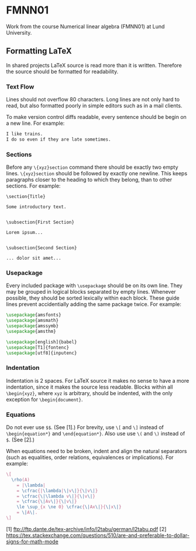 # FMNN01

Work from the course Numerical linear algebra (FMNN01) at Lund
University.


## Formatting LaTeX

In shared projects LaTeX source is read more than it is written.
Therefore the source should be formatted for readability.

### Text Flow

Lines should not overflow 80 characters.
Long lines are not only hard to read, but also formatted poorly in
simple editors such as in a mail clients.

To make version control diffs readable, every sentence should be begin
on a new line.
For example:
```latex
I like trains.
I do so even if they are late sometimes.
```


### Sections

Before any `\{xyz}section` command there should be exactly two empty
lines.
`\{xyz}section` should be followed by exactly one newline.
This keeps paragraphs closer to the heading to which they belong, than
to other sections.
For example:
```latext
\section{Title}

Some introductory text.


\subsection{First Section}

Lorem ipsum...


\subsection{Second Section}

... dolor sit amet...
```


### Usepackage

Every included package with `\usepackage` should be on its own line.
They may be grouped in logical blocks separated by empty lines.
Whenever possible, they should be sorted lexically within each block.
These guide lines prevent accidentially adding the same package twice.
For example:
```latex
\usepackage{amsfonts}
\usepackage{amsmath}
\usepackage{amssymb}
\usepackage{amsthm}

\usepackage[english]{babel}
\usepackage[T1]{fontenc}
\usepackage[utf8]{inputenc}
```


### Indentation

Indentation is 2 spaces.
For LaTeX source it makes no sense to have a more indentation, since it
makes the source less readable.
Blocks within all `\begin{xyz}`, where `xyz` is arbitrary, should be
indented, with the only exception for `\begin{document}`.


### Equations

Do not ever use `$$`.
(See [1].)
For brevity, use `\[` and `\]` instead of `\begin{equation*}` and
`\end{equation*}`.
Also use use `\(` and `\)` instead of `$`. (See [2].)

When equations need to be broken, indent and align the natural
separators (such as equalities, order relations, equivalences or
implications).
For example:
```latex
\[
  \rho(A)
    = |\lambda|
    = \cfrac{|\lambda|\|v\|}{\|v\|}
    = \cfrac{\|\lambda v\|}{\|v\|}
    = \cfrac{\|Av\|}{\|v\|}
    \le \sup_{x \ne 0} \cfrac{\|Ax\|}{\|x\|}
    = \|A\|.
\]
```

[1] ftp://ftp.dante.de/tex-archive/info/l2tabu/german/l2tabu.pdf
[2] https://tex.stackexchange.com/questions/510/are-and-preferable-to-dollar-signs-for-math-mode
